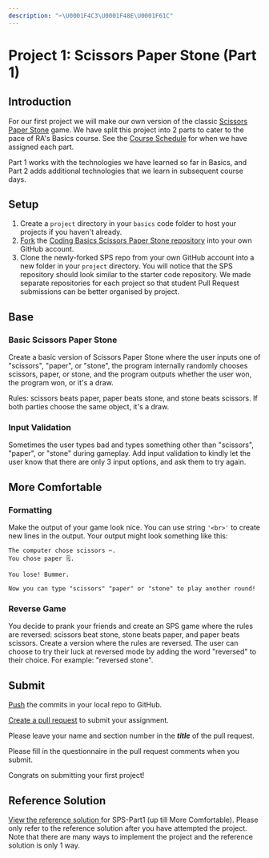 ```yaml
---
description: "✂️\U0001F4C3\U0001F48E\U0001F61C"
---
```


# Project 1: Scissors Paper Stone \(Part 1\)

## Introduction

For our first project we will make our own version of the classic [Scissors Paper Stone](https://en.wikipedia.org/wiki/Rock_paper_scissors) game. We have split this project into 2 parts to cater to the pace of RA's Basics course. See the [Course Schedule](../../course-logistics/course-schedule.md#day-3-logic-1) for when we have assigned each part.

Part 1 works with the technologies we have learned so far in Basics, and Part 2 adds additional technologies that we learn in subsequent course days.

## Setup

1. Create a `project` directory in your `basics` code folder to host your projects if you haven't already.
2. [Fork](../../7-github/7.1-github-fork-and-pull-request.md) the [Coding Basics Scissors Paper Stone repository](https://github.com/rocketacademy/basics-scissors-paper-stone) into your own GitHub account.
3. Clone the newly-forked SPS repo from your own GitHub account into a new folder in your `project` directory. You will notice that the SPS repository should look similar to the starter code repository. We made separate repositories for each project so that student Pull Request submissions can be better organised by project.

## Base

### Basic Scissors Paper Stone

Create a basic version of Scissors Paper Stone where the user inputs one of "scissors", "paper", or "stone", the program internally randomly chooses scissors, paper, or stone, and the program outputs whether the user won, the program won, or it's a draw.

Rules: scissors beats paper, paper beats stone, and stone beats scissors. If both parties choose the same object, it's a draw.

### Input Validation

Sometimes the user types bad and types something other than "scissors", "paper", or "stone" during gameplay. Add input validation to kindly let the user know that there are only 3 input options, and ask them to try again.

## More Comfortable

### Formatting

Make the output of your game look nice. You can use string `'<br>'` to create new lines in the output. Your output might look something like this:

```text
The computer chose scissors ✂️.
You chose paper 🗒.

You lose! Bummer.

Now you can type "scissors" "paper" or "stone" to play another round!
```

### Reverse Game

You decide to prank your friends and create an SPS game where the rules are reversed: scissors beat stone, stone beats paper, and paper beats scissors. Create a version where the rules are reversed. The user can choose to try their luck at reversed mode by adding the word "reversed" to their choice. For example: "reversed stone".

## Submit

[Push](../../7-github/7.1-github-fork-and-pull-request.md#git-push) the commits in your local repo to GitHub.

[Create a pull request](../../7-github/7.1-github-fork-and-pull-request.md#github-pull-request) to submit your assignment.

Please leave your name and section number in the _**title**_ of the pull request.

Please fill in the questionnaire in the pull request comments when you submit.

Congrats on submitting your first project!

## Reference Solution

[View the reference solution ](https://github.com/rocketacademy/basics-scissors-paper-stone/tree/part1-inclMoreComfortable)for SPS-Part1 \(up till More Comfortable\). Please only refer to the reference solution after you have attempted the project. Note that there are many ways to implement the project and the reference solution is only 1 way.

